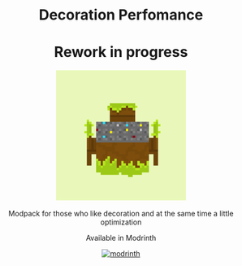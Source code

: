 <h1 align="center">Decoration Perfomance</h1>
<h1 align="center">Rework in progress</h1>
<p align="center" style="text-align: center">
  <a href="https://github.com/lostopkk/Decoration-Perfomance">
    <img alt="Deco Peform" src="./Deco Peform.PNG" width="256" height="256"/>
  </a>
</p>
<p align="center">
    Modpack for those who like decoration and at the same time a little optimization
</p>
<p align="center">
    Available in Modrinth
</p>
<p align="center">
   <a href="https://modrinth.com/modpack/decoration-perfomance">
    <img alt="modrinth" src="https://github.com/modrinth/art/blob/main/Branding/Mark/mark-dark.svg" width="64" height="64"/>
    </a>
</p>


